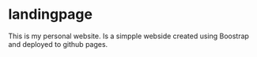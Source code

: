 # landingpage
This is my personal website.
Is a simpple webside created using Boostrap and deployed to github pages.
